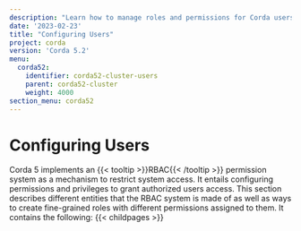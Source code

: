 ```yaml
---
description: "Learn how to manage roles and permissions for Corda users."
date: '2023-02-23'
title: "Configuring Users"
project: corda
version: 'Corda 5.2'
menu:
  corda52:
    identifier: corda52-cluster-users
    parent: corda52-cluster
    weight: 4000
section_menu: corda52
---
```

# Configuring Users

Corda 5 implements an {{< tooltip >}}RBAC{{< /tooltip >}} permission system as a mechanism to restrict system access.
It entails configuring permissions and privileges to grant authorized users access. This section describes different entities that the RBAC system is made of as well as ways to create fine-grained roles with different permissions assigned to them. It contains the following:
{{< childpages >}}
